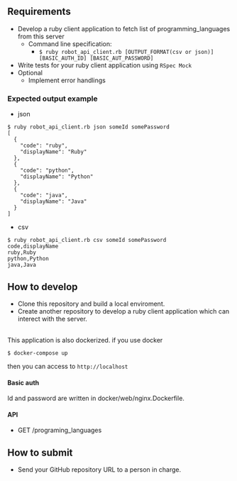 ## Requirements
- Develop a ruby client application to fetch list of programming_languages from this server
  - Command line specification:
    - `$ ruby robot_api_client.rb [OUTPUT_FORMAT(csv or json)] [BASIC_AUTH_ID] [BASIC_AUT_PASSWORD]`
- Write tests for your ruby client application using `RSpec Mock`
- Optional
  - Implement error handlings

### Expected output example
- json
```
$ ruby robot_api_client.rb json someId somePassword
[
  {
    "code": "ruby",
    "displayName": "Ruby"
  },
  {
    "code": "python",
    "displayName": "Python"
  },
  {
    "code": "java",
    "displayName": "Java"
  }
]
```

- csv
```
$ ruby robot_api_client.rb csv someId somePassword
code,displayName
ruby,Ruby
python,Python
java,Java
```
## How to develop
- Clone this repository and build a local enviroment.
- Create another repository to develop a ruby client application which can interect with the server.

<br>
This application is also dockerized. 
if you use docker

```
$ docker-compose up 
```
then you can access to `http://localhost`

#### Basic auth
Id and password are written in docker/web/nginx.Dockerfile.

#### API
- GET /programing_languages


## How to submit
- Send your GitHub repository URL to a person in charge.
